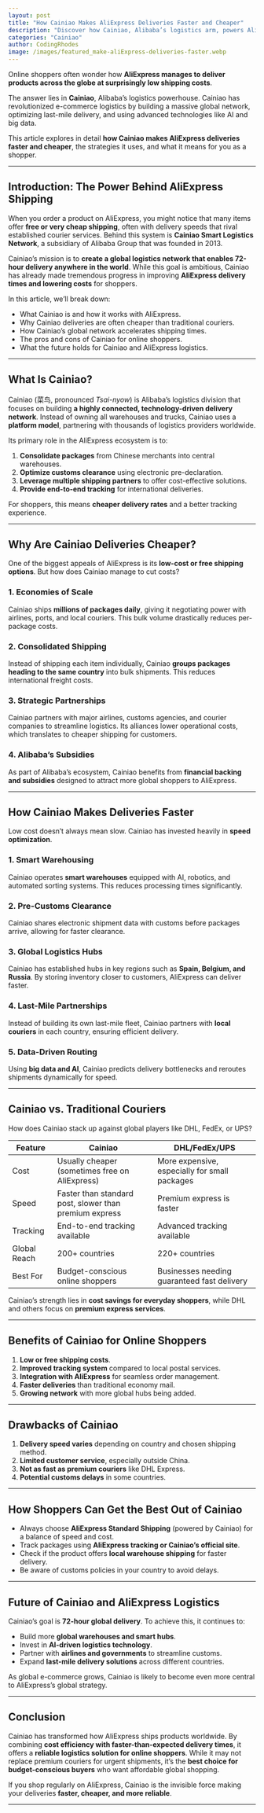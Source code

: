```yaml
---
layout: post
title: "How Cainiao Makes AliExpress Deliveries Faster and Cheaper"
description: "Discover how Cainiao, Alibaba’s logistics arm, powers AliExpress with faster and cheaper deliveries worldwide. Learn how its technology, partnerships, and smart logistics benefit online shoppers."
categories: "Cainiao"
author: CodingRhodes
image: /images/featured_make-aliExpress-deliveries-faster.webp
---
```


Online shoppers often wonder how **AliExpress manages to deliver products across the globe at surprisingly low shipping costs**. 

The answer lies in **Cainiao**, Alibaba’s logistics powerhouse. Cainiao has revolutionized e-commerce logistics by building a massive global network, optimizing last-mile delivery, and using advanced technologies like AI and big data. 

This article explores in detail **how Cainiao makes AliExpress deliveries faster and cheaper**, the strategies it uses, and what it means for you as a shopper.  

---

## Introduction: The Power Behind AliExpress Shipping  

When you order a product on AliExpress, you might notice that many items offer **free or very cheap shipping**, often with delivery speeds that rival established courier services. Behind this system is **Cainiao Smart Logistics Network**, a subsidiary of Alibaba Group that was founded in 2013.  

Cainiao’s mission is to **create a global logistics network that enables 72-hour delivery anywhere in the world**. While this goal is ambitious, Cainiao has already made tremendous progress in improving **AliExpress delivery times and lowering costs** for shoppers.  

In this article, we’ll break down:  

- What Cainiao is and how it works with AliExpress.  
- Why Cainiao deliveries are often cheaper than traditional couriers.  
- How Cainiao’s global network accelerates shipping times.  
- The pros and cons of Cainiao for online shoppers.  
- What the future holds for Cainiao and AliExpress logistics.  

---

## What Is Cainiao?  

Cainiao (菜鸟, pronounced *Tsai-nyow*) is Alibaba’s logistics division that focuses on building **a highly connected, technology-driven delivery network**. Instead of owning all warehouses and trucks, Cainiao uses a **platform model**, partnering with thousands of logistics providers worldwide.  

Its primary role in the AliExpress ecosystem is to:  

1. **Consolidate packages** from Chinese merchants into central warehouses.  
2. **Optimize customs clearance** using electronic pre-declaration.  
3. **Leverage multiple shipping partners** to offer cost-effective solutions.  
4. **Provide end-to-end tracking** for international deliveries.  

For shoppers, this means **cheaper delivery rates** and a better tracking experience.  

---

## Why Are Cainiao Deliveries Cheaper?  

One of the biggest appeals of AliExpress is its **low-cost or free shipping options**. But how does Cainiao manage to cut costs?  

### 1. Economies of Scale  
Cainiao ships **millions of packages daily**, giving it negotiating power with airlines, ports, and local couriers. This bulk volume drastically reduces per-package costs.  

### 2. Consolidated Shipping  
Instead of shipping each item individually, Cainiao **groups packages heading to the same country** into bulk shipments. This reduces international freight costs.  

### 3. Strategic Partnerships  
Cainiao partners with major airlines, customs agencies, and courier companies to streamline logistics. Its alliances lower operational costs, which translates to cheaper shipping for customers.  

### 4. Alibaba’s Subsidies  
As part of Alibaba’s ecosystem, Cainiao benefits from **financial backing and subsidies** designed to attract more global shoppers to AliExpress.  

---

## How Cainiao Makes Deliveries Faster  

Low cost doesn’t always mean slow. Cainiao has invested heavily in **speed optimization**.  

### 1. Smart Warehousing  
Cainiao operates **smart warehouses** equipped with AI, robotics, and automated sorting systems. This reduces processing times significantly.  

### 2. Pre-Customs Clearance  
Cainiao shares electronic shipment data with customs before packages arrive, allowing for faster clearance.  

### 3. Global Logistics Hubs  
Cainiao has established hubs in key regions such as **Spain, Belgium, and Russia**. By storing inventory closer to customers, AliExpress can deliver faster.  

### 4. Last-Mile Partnerships  
Instead of building its own last-mile fleet, Cainiao partners with **local couriers** in each country, ensuring efficient delivery.  

### 5. Data-Driven Routing  
Using **big data and AI**, Cainiao predicts delivery bottlenecks and reroutes shipments dynamically for speed.  

---

## Cainiao vs. Traditional Couriers  

How does Cainiao stack up against global players like DHL, FedEx, or UPS?  

| Feature | Cainiao | DHL/FedEx/UPS |
|---------|---------|----------------|
| Cost | Usually cheaper (sometimes free on AliExpress) | More expensive, especially for small packages |
| Speed | Faster than standard post, slower than premium express | Premium express is faster |
| Tracking | End-to-end tracking available | Advanced tracking available |
| Global Reach | 200+ countries | 220+ countries |
| Best For | Budget-conscious online shoppers | Businesses needing guaranteed fast delivery |

Cainiao’s strength lies in **cost savings for everyday shoppers**, while DHL and others focus on **premium express services**.  

---

## Benefits of Cainiao for Online Shoppers  

1. **Low or free shipping costs**.  
2. **Improved tracking system** compared to local postal services.  
3. **Integration with AliExpress** for seamless order management.  
4. **Faster deliveries** than traditional economy mail.  
5. **Growing network** with more global hubs being added.  

---

## Drawbacks of Cainiao  

1. **Delivery speed varies** depending on country and chosen shipping method.  
2. **Limited customer service**, especially outside China.  
3. **Not as fast as premium couriers** like DHL Express.  
4. **Potential customs delays** in some countries.  

---

## How Shoppers Can Get the Best Out of Cainiao  

- Always choose **AliExpress Standard Shipping** (powered by Cainiao) for a balance of speed and cost.  
- Track packages using **AliExpress tracking or Cainiao’s official site**.  
- Check if the product offers **local warehouse shipping** for faster delivery.  
- Be aware of customs policies in your country to avoid delays.  

---

## Future of Cainiao and AliExpress Logistics  

Cainiao’s goal is **72-hour global delivery**. To achieve this, it continues to:  

- Build more **global warehouses and smart hubs**.  
- Invest in **AI-driven logistics technology**.  
- Partner with **airlines and governments** to streamline customs.  
- Expand **last-mile delivery solutions** across different countries.  

As global e-commerce grows, Cainiao is likely to become even more central to AliExpress’s global strategy.  

---

## Conclusion  

Cainiao has transformed how AliExpress ships products worldwide. By combining **cost efficiency with faster-than-expected delivery times**, it offers a **reliable logistics solution for online shoppers**. While it may not replace premium couriers for urgent shipments, it’s the **best choice for budget-conscious buyers** who want affordable global shopping.  

If you shop regularly on AliExpress, Cainiao is the invisible force making your deliveries **faster, cheaper, and more reliable**.  

---
